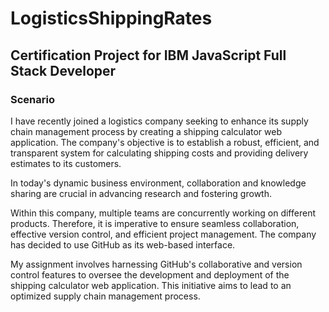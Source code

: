 # LogisticsShippingRates
## Certification Project for IBM JavaScript Full Stack Developer 
### Scenario
I have recently joined a logistics company seeking to enhance its supply chain management process by creating a shipping calculator web application. The company's objective is to establish a robust, efficient, and transparent system for calculating shipping costs and providing delivery estimates to its customers.

In today's dynamic business environment, collaboration and knowledge sharing are crucial in advancing research and fostering growth.

Within this company, multiple teams are concurrently working on different products. Therefore, it is imperative to ensure seamless collaboration, effective version control, and efficient project management. The company has decided to use GitHub as its web-based interface.

My assignment involves harnessing GitHub's collaborative and version control features to oversee the development and deployment of the shipping calculator web application. This initiative aims to lead to an optimized supply chain management process.


